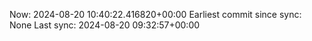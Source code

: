 Now: 2024-08-20 10:40:22.416820+00:00 Earliest commit since sync: None Last sync: 2024-08-20 09:32:57+00:00
